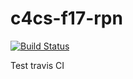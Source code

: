 # c4cs-f17-rpn
[![Build Status](https://travis-ci.org/Hanan-Li/c4cs-f17-rpn.svg?branch=master)](https://travis-ci.org/Hanan-Li/c4cs-f17-rpn)

Test travis CI
